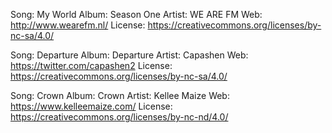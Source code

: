 Song: My World
Album: Season One
Artist: WE ARE FM
Web: http://www.wearefm.nl/
License: https://creativecommons.org/licenses/by-nc-sa/4.0/

Song: Departure
Album: Departure
Artist: Capashen
Web: https://twitter.com/capashen2
License: https://creativecommons.org/licenses/by-nc-sa/4.0/

Song: Crown
Album: Crown
Artist: Kellee Maize
Web: https://www.kelleemaize.com/
License: https://creativecommons.org/licenses/by-nc-nd/4.0/
